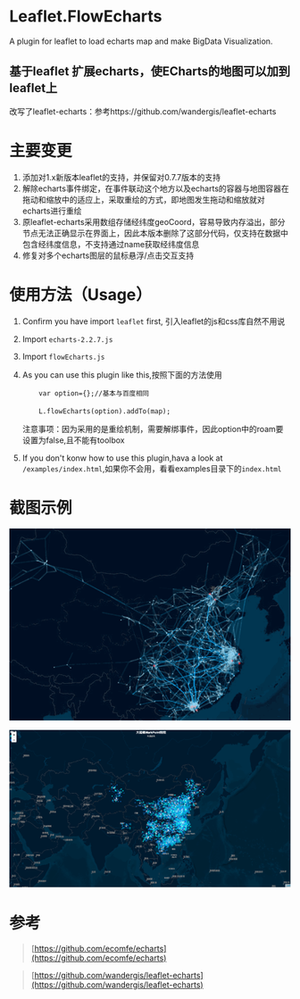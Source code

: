 # Leaflet.FlowEcharts
A plugin for leaflet to load echarts map and make BigData Visualization.
## 基于leaflet 扩展echarts，使ECharts的地图可以加到leaflet上
改写了leaflet-echarts：参考https://github.com/wandergis/leaflet-echarts

# 主要变更
1. 添加对1.x新版本leaflet的支持，并保留对0.7.7版本的支持
2. 解除echarts事件绑定，在事件联动这个地方以及echarts的容器与地图容器在拖动和缩放中的适应上，采取重绘的方式，即地图发生拖动和缩放就对echarts进行重绘
3. 原leaflet-echarts采用数组存储经纬度geoCoord，容易导致内存溢出，部分节点无法正确显示在界面上，因此本版本删除了这部分代码，仅支持在数据中包含经纬度信息，不支持通过name获取经纬度信息
4. 修复对多个echarts图层的鼠标悬浮/点击交互支持





# 使用方法（Usage）

1. Confirm you have import `leaflet` first, 引入leaflet的js和css库自然不用说 
3. Import `echarts-2.2.7.js`
2. Import `flowEcharts.js` 

4. As you can use this plugin like this,按照下面的方法使用

	```
    	var option={};//基本与百度相同
    	
    	L.flowEcharts(option).addTo(map);
   	 ```
	注意事项：因为采用的是重绘机制，需要解绑事件，因此option中的roam要设置为false,且不能有toolbox
5. If you don't konw how to use this plugin,hava a look at `/examples/index.html`,如果你不会用，看看examples目录下的`index.html` 

# 截图示例

![](https://github.com/flowfyre/Leaflet.FlowEcharts/blob/master/examples/demo.gif)

![](https://github.com/flowfyre/Leaflet.FlowEcharts/blob/master/examples/demo2.png)

# 参考

>[https://github.com/ecomfe/echarts](https://github.com/ecomfe/echarts)

>[https://github.com/wandergis/leaflet-echarts](https://github.com/wandergis/leaflet-echarts)
